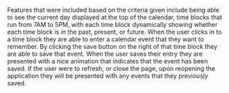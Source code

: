 Features that were included based on the criteria given include being able to see the current day displayed at the top of the calendar, time blocks that run from 7AM to 5PM, with each time block dynamically showing whether each time block is in the past, present, or future. When the user clicks in to a time block they are able to enter a calendar event that they want to remember. By clicking the save button on the right of that time block they are able to save that event. When the user saves their entry they are presented with a nice animation that indicates that the event has been saved. If the user were to refresh, or close the page, upon reopening the application they will be presented with any events that they previously saved.
